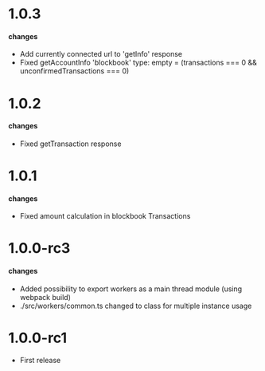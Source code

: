 # 1.0.3
#### changes
- Add currently connected url to 'getInfo' response
- Fixed getAccountInfo 'blockbook' type: empty = (transactions === 0 && unconfirmedTransactions === 0)

# 1.0.2
#### changes
- Fixed getTransaction response

# 1.0.1
#### changes
- Fixed amount calculation in blockbook Transactions

# 1.0.0-rc3
#### changes
- Added possibility to export workers as a main thread module (using webpack build)
- ./src/workers/common.ts changed to class for multiple instance usage

# 1.0.0-rc1
- First release